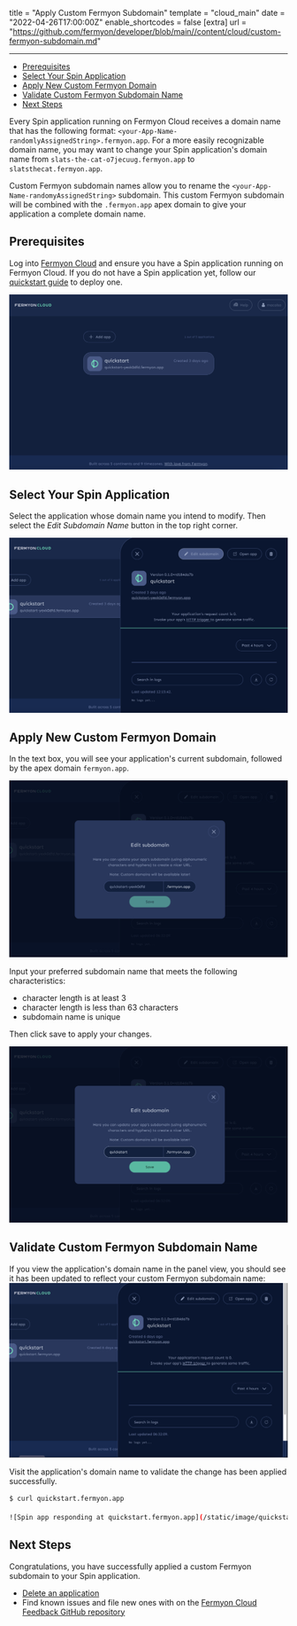 title = "Apply Custom Fermyon Subdomain"
template = "cloud_main"
date = "2022-04-26T17:00:00Z"
enable_shortcodes = false
[extra]
url = "https://github.com/fermyon/developer/blob/main//content/cloud/custom-fermyon-subdomain.md"

---

- [Prerequisites](#prerequisites)
- [Select Your Spin Application](#select-your-spin-application)
- [Apply New Custom Fermyon Domain](#apply-new-custom-fermyon-domain)
- [Validate Custom Fermyon Subdomain Name](#validate-custom-fermyon-subdomain-name)
- [Next Steps](#next-steps)

Every Spin application running on Fermyon Cloud receives a domain name that has the following format: `<your-App-Name-randomlyAssignedString>.fermyon.app`. For a more easily recognizable domain name, you may want to change your Spin application's domain name from `slats-the-cat-o7jecuug.fermyon.app` to `slatsthecat.fermyon.app`. 

Custom Fermyon subdomain names allow you to rename the `<your-App-Name-randomyAssignedString>` subdomain. This custom Fermyon subdomain will be combined with the `.fermyon.app` apex domain to give your application a complete domain name. 

## Prerequisites

Log into [Fermyon Cloud](https://cloud.fermyon.com) and ensure you have a Spin application running on Fermyon Cloud. If you do not have a Spin application yet, follow our [quickstart guide](quickstart.md) to deploy one. 

![Cloud UI with 1 application](../../static/image/cloud-dash-w-quickstart-app.png)

## Select Your Spin Application

Select the application whose domain name you intend to modify. Then select the *Edit Subdomain Name* button in the top right corner.

![Cloud UI with app panel view open](../../static/image/app-panel-view-w-edit-subdomain-button.png)

## Apply New Custom Fermyon Domain

In the text box, you will see your application's current subdomain, followed by the apex domain `fermyon.app`. 

![Custom subdomain panel with original subdomain](../../static/image/custom-subdomain-panel-original.png)

Input your preferred subdomain name that meets the following characteristics:

- character length is at least 3 
- character length is less than 63 characters
- subdomain name is unique 

Then click save to apply your changes. 

![Custom subdomain panel with new subdomain](../../static/image/custom-subdomain-panel-renamed.png)

## Validate Custom Fermyon Subdomain Name

If you view the application's domain name in the panel view, you should see it has been updated to reflect your custom Fermyon subdomain name:
![App panel view with custom subdomain name](../../static/image/custom-subdomain-app-panel-view.png)

Visit the application's domain name to validate the change has been applied successfully.

<!-- @selectiveCpy -->

```bash
$ curl quickstart.fermyon.app

![Spin app responding at quickstart.fermyon.app](/static/image/quickstart-custom-subdomain.png)

```

## Next Steps

Congratulations, you have successfully applied a custom Fermyon subdomain to your Spin application. 

- [Delete an application](delete)
- Find known issues and file new ones with on the [Fermyon Cloud Feedback GitHub repository](https://github.com/fermyon/feedback)
